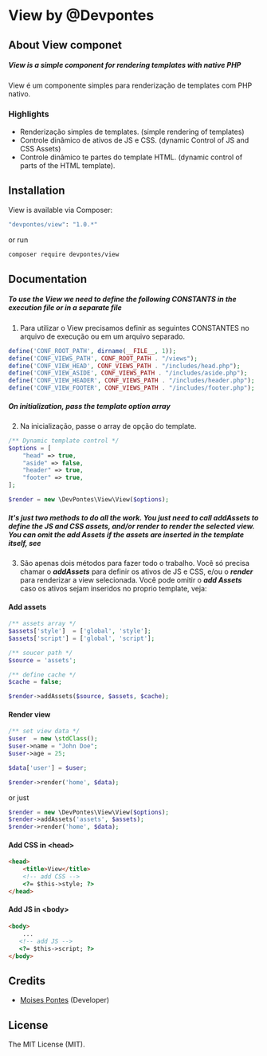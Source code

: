 # View by @Devpontes

## About View componet

##### View is a simple component for rendering templates with native PHP

View é um componente simples para renderização de templates com PHP nativo.

### Highlights

- Renderização simples de templates. (simple rendering of templates)
- Controle dinâmico de ativos de JS e CSS. (dynamic Control of JS and CSS Assets)
- Controle dinâmico te partes do template HTML. (dynamic control of parts of the HTML template).

## Installation

View is available via Composer:

```bash
"devpontes/view": "1.0.*"
```

or run

```bash
composer require devpontes/view
```

## Documentation

##### To use the View we need to define the following CONSTANTS in the execution file or in a separate file

1. Para utilizar o View precisamos definir as seguintes CONSTANTES no arquivo de execução ou em um arquivo separado.

```php
define('CONF_ROOT_PATH', dirname(__FILE__, 1));
define('CONF_VIEWS_PATH', CONF_ROOT_PATH . "/views");
define('CONF_VIEW_HEAD', CONF_VIEWS_PATH . "/includes/head.php");
define('CONF_VIEW_ASIDE', CONF_VIEWS_PATH . "/includes/aside.php");
define('CONF_VIEW_HEADER', CONF_VIEWS_PATH . "/includes/header.php");
define('CONF_VIEW_FOOTER', CONF_VIEWS_PATH . "/includes/footer.php");
```

##### On initialization, pass the template option array

2. Na inicialização, passe o array de opção do template.

```php
/** Dynamic template control */
$options = [
    "head" => true,
    "aside" => false,
    "header" => true,
    "footer" => true,
];

$render = new \DevPontes\View\View($options);
```

##### It's just two methods to do all the work. You just need to call ***addAssets*** to define the JS and CSS assets, and/or ***render*** to render the selected view. You can omit the ***add Assets*** if the assets are inserted in the template itself, see

3. São apenas dois métodos para fazer todo o trabalho. Você só precisa chamar o ***addAssets*** para definir os ativos de JS e CSS, e/ou o ***render*** para renderizar a view selecionada. Você pode omitir o ***add Assets*** caso os ativos sejam inseridos no proprio template, veja:

#### Add assets

```php
/** assets array */
$assets['style']  = ['global', 'style'];
$assets['script'] = ['global', 'script'];

/** soucer path */
$source = 'assets';

/** define cache */
$cache = false;

$render->addAssets($source, $assets, $cache);
```

#### Render view

```php
/** set view data */
$user  = new \stdClass();
$user->name = "John Doe";
$user->age = 25;

$data['user'] = $user;

$render->render('home', $data);
```

or just

```php
$render = new \DevPontes\View\View($options);
$render->addAssets('assets', $assets);
$render->render('home', $data);
```

#### Add CSS in &lt;head&gt;

```html
<head>
    <title>View</title>
    <!-- add CSS -->
    <?= $this->style; ?> 
</head>
```

#### Add JS in &lt;body&gt;

```html
<body>
    ...
   <!-- add JS -->
   <?= $this->script; ?>
</body>
```

## Credits

- [Moises Pontes](https://github.com/moisespontes) (Developer)

## License

The MIT License (MIT).
